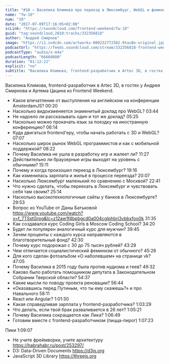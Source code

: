 ```yaml
---
title: "#10 – Василика Климова про переезд в Люксембург, WebGL и феминизм"
name: "fw-10"
num: "10"
date: "2017-07-09T17:16:05+02:00"
scLink: "https://soundcloud.com/frontend-weekend/fw-10"
guid: "tag:soundcloud,2010:tracks/332356818"
author: "Андрей Смирнов"
image: "https://i1.sndcdn.com/artworks-000232772582-9tau8o-original.jpg"
podcastUrl: "https://feeds.soundcloud.com/stream/332356818-frontend-weekend-fw-10.m4a"
podcastType: "audio/x-m4a"
podcastLength: "66660800"
duration: "01:12:22"
explicit: "no"
subtitle: "Василика Климова, frontend-разработчик в Artec 3D, в гостях у Андрея Смирнова и Артема Цацина из Frontend Weekend."
---
```

Василика Климова, frontend-разработчик в Artec 3D, в гостях у Андрея Смирнова и Артема Цацина из Frontend Weekend.

- Какое впечатление от выступления на английском на конференции AmsterdamJS? 00:20
- Насколько видоизменяется знаменитый доклад про WebGL? 03:44
- Не надоело ли рассказывать один и тот же доклад? 05:25
- Насколько можно прокачать язык за поездку на иностранную конференцию? 06:14
- Куда двигаться frontend'еру, чтобы начать работать с 3D и WebGL? 07:07
- Насколько широк рынок WebGL программистов и как с мобильной поддержкой? 08:22
- Почему Василика не ушла в разработку игр и жалеет ли? 11:27
- Действительно ли браузерные игры выходят на уровень с обычными? 15:11
- Почему и когда произошел переезд в Люксембург? 19:16
- Как изменилась зарплата и жильё в процессе переезда? 20:07
- Насколько Люксембург маленький по сравнению с Москвой? 22:41
- Что нужно сделать, чтобы переехать в Люксембург и чувствовать себя там своим? 25:14
- Насколько высокотехнологичные сайты у банков в Люксембурге? 29:53
- Вопрос из YouTube от Даны Батьковой https://www.youtube.com/watch?v=f_7TSstGrpg&lc=z12aw1f4bpbgcd0a004cglphbri3vbbxfoo0k 31:35
- Как создавался курс Coding Girls в Moscow Coding School? 34:20
- Будет ли популярен аналогичный курс для мужчин? 39:45
- Зачем проценты с каждого курса направляются в благотворительный фонд? 42:30
- Почему курс подорожал с 30 до 75 тысяч рублей? 43:29
- Чем отличается социалистический феминизм от обычного? 45:26
- Для кого сделан фотоальбом «О наболевшем» на странице vk? 47:05
- Почему Василика в 2015 году была против нудизма и геев? 49:32
- Каково было работать помощником депутата в Законодательном Собрании Тверской области? 54:37
- Какие мысли по поводу проекта реновации? 56:44
- «Оказавшись перед Путиным, что ты ему скажешь?» и про Навального 58:11
- React или Angular? 1:01:30
- Какая справедливая зарплата у frontend-разработчика? 1:03:29
- Что делать, если твой брак разваливается в 26 лет? 1:05:21
- Почему Василика сокращается как Лика? 1:06:49
- Готовим вместе с frontend-разработчиком (пицца-пирог) 1:07:23

Пики 1:09:07
- Не учите фреймворки, учите архитектуру https://habrahabr.ru/post/253297/
- D3: Data-Driven Documents https://d3js.org
- JavaScript 3D Library https://threejs.org